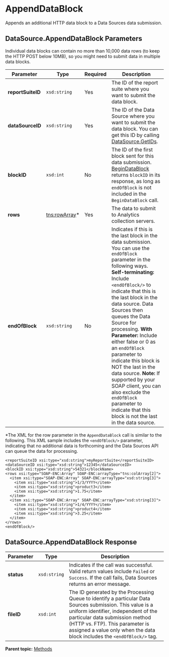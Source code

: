 # AppendDataBlock

Appends an additional HTTP data block to a Data Sources data submission.

## DataSource.AppendDataBlock Parameters

Individual data blocks can contain no more than 10,000 data rows (to keep the HTTP POST below 10MB), so you might need to submit data in multiple data blocks.

|Parameter|Type|Required|Description|
|---------|----|--------|-----------|
| **reportSuiteID** | `xsd:string` | Yes | The ID of the report suite where you want to submit the data block. |
| **dataSourceID** | `xsd:string` | Yes | The ID of the Data Source where you want to submit the data block. You can get this ID by calling [DataSource.GetIDs](r_getIDs.md#). |
| **blockID** | `xsd:int` | No | The ID of the first block sent for this data submission. [BeginDataBlock](r_beginDataBlock.md#) returns `blockID` in its response, as long as `endOfBlock` is not included in the `BeginDataBlock` call. |
| **rows** | [tns:rowArray](../data_types/r_row_array.md#)*| Yes | The data to submit to Analytics collection servers. |
| **endOfBlock** | `xsd:string` | No | Indicates if this is the last block in the data submission. You can use the `endOfBlock` parameter in the following ways. **Self-terminating:** Include `<endOfBlock/>` to indicate that this is the last block in the data source. Data Sources then queues the Data Source for processing. **With Parameter:** Include either false or 0 as an `endOfBlock` parameter to indicate this block is NOT the last in the data source. **Note:** If supported by your SOAP client, you can also exclude the `endOfBlock` parameter to indicate that this block is not the last in the data source. |

*The XML for the row parameter in the `AppendDataBlock` call is similar to the following. This XML sample includes the `<endOfBlock/>` parameter, indicating that no additional data is forthcoming and the Data Sources API can queue the data for processing.

```
<reportSuiteID xsi:type="xsd:string">myReportSuite</reportSuiteID>
<dataSourceID xsi:type="xsd:string">12345</dataSourceID>
<blockID xsi:type="xsd:string">54321</blockName>
<rows xsi:type="SOAP-ENC:Array" SOAP-ENC:arrayType="tns:colArray[2]">
  <item xsi:type="SOAP-ENC:Array" SOAP-ENC:arrayType="xsd:string[3]">
    <item xsi:type="xsd:string">1/3/YYYY</item>
    <item xsi:type="xsd:string">product3</item>
    <item xsi:type="xsd:string">1.75</item>
  </item>
  <item xsi:type="SOAP-ENC:Array" SOAP-ENC:arrayType="xsd:string[3]">
    <item xsi:type="xsd:string">1/4/YYYY</item>
    <item xsi:type="xsd:string">product4</item>
    <item xsi:type="xsd:string">3.25</item>
  </item>
</rows>
<endOfBlock/>
```

## DataSource.AppendDataBlock Response

|Parameter|Type|Description|
|---------|----|-----------|
|**status** | `xsd:string` |Indicates if the call was successful. Valid return values include `Failed` or `Success`. If the call fails, Data Sources returns an error message.|
|**fileID** | `xsd:int` |The ID generated by the Processing Queue to identify a particular Data Sources submission. This value is a uniform identifier, independent of the particular data submission method (HTTP vs. FTP). This parameter is assigned a value only when the data block includes the `<endOfBlock/>` tag.|

**Parent topic:** [Methods](../methods/c_data_sources_methods.md)

